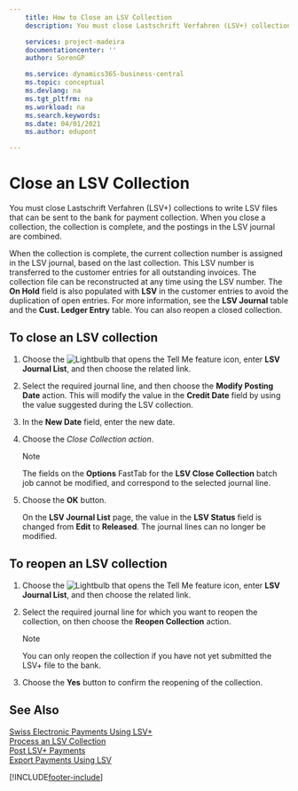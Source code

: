 ```yaml
---
    title: How to Close an LSV Collection
    description: You must close Lastschrift Verfahren (LSV+) collections to write LSV files that can be sent to the bank for payment collection. When you close a collection, the collection is complete, and the postings in the LSV journal are combined.

    services: project-madeira 
    documentationcenter: ''
    author: SorenGP

    ms.service: dynamics365-business-central
    ms.topic: conceptual
    ms.devlang: na
    ms.tgt_pltfrm: na
    ms.workload: na
    ms.search.keywords:
    ms.date: 04/01/2021
    ms.author: edupont

---
```

# Close an LSV Collection
You must close Lastschrift Verfahren (LSV+) collections to write LSV files that can be sent to the bank for payment collection. When you close a collection, the collection is complete, and the postings in the LSV journal are combined.  

When the collection is complete, the current collection number is assigned in the LSV journal, based on the last collection. This LSV number is transferred to the customer entries for all outstanding invoices. The collection file can be reconstructed at any time using the LSV number. The **On Hold** field is also populated with **LSV** in the customer entries to avoid the duplication of open entries. For more information, see the **LSV Journal** table and the **Cust. Ledger Entry** table. You can also reopen a closed collection.  

## To close an LSV collection  

1.  Choose the ![Lightbulb that opens the Tell Me feature](../../media/ui-search/search_small.png "Tell me what you want to do") icon, enter **LSV Journal List**, and then choose the related link.  
2.  Select the required journal line, and then choose the **Modify Posting Date** action. This will modify the value in the **Credit Date** field by using the value suggested during the LSV collection.  
3.  In the **New Date** field, enter the new date.  
4.  Choose the **Close Collection* action*.  

    > [!NOTE]  
    >  The fields on the **Options** FastTab for the **LSV Close Collection** batch job cannot be modified, and correspond to the selected journal line.  

5.  Choose the **OK** button.  

    On the **LSV Journal List** page, the value in the **LSV Status** field is changed from **Edit** to **Released**. The journal lines can no longer be modified.  

## To reopen an LSV collection  

1.  Choose the ![Lightbulb that opens the Tell Me feature](../../media/ui-search/search_small.png "Tell me what you want to do") icon, enter **LSV Journal List**, and then choose the related link.  
2.  Select the required journal line for which you want to reopen the collection, on then choose the **Reopen Collection** action.  

    > [!NOTE]  
    >  You can only reopen the collection if you have not yet submitted the LSV+ file to the bank.  

3.  Choose the **Yes** button to confirm the reopening of the collection.  

## See Also  
 [Swiss Electronic Payments Using LSV+](swiss-electronic-payments-using-lsv-.md)   
 [Process an LSV Collection](how-to-process-an-lsv-collection.md)   
 [Post LSV+ Payments](how-to-post-lsv-payments.md)   
 [Export Payments Using LSV](how-to-export-payments-using-lsv.md)


[!INCLUDE[footer-include](../../includes/footer-banner.md)]